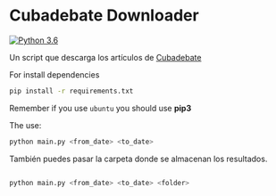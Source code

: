# Cubadebate Downloader

[![Python 3.6](https://img.shields.io/badge/python-3.6-blue.svg)](https://www.python.org/downloads/release/python-360/)

Un script que descarga los artículos de [Cubadebate](http://www.cubadebate.cu)

For install dependencies

```bash
pip install -r requirements.txt
```

Remember if you use `ubuntu` you should use **pip3**

The use:

```bash
python main.py <from_date> <to_date>
```

También puedes pasar la carpeta donde se almacenan los resultados.

```bash

python main.py <from_date> <to_date> <folder>
```